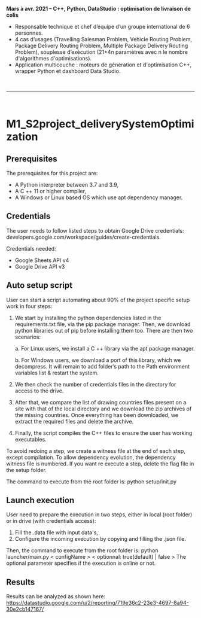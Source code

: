 **Mars à avr. 2021 – C++, Python, DataStudio : optimisation de livraison de colis**
- Responsable technique et chef d’équipe d’un groupe international de 6 personnes.
- 4 cas d’usages (Travelling Salesman Problem, Vehicle Routing Problem, Package Delivery Routing Problem, Multiple Package Delivery Routing Problem), souplesse d’exécution (21+4n paramètres avec n le nombre d'algorithmes d'optimisations).
- Application multicouche : moteurs de génération et d'optimisation C++, wrapper Python et dashboard Data Studio.

<br><hr><br>

# M1_S2project_deliverySystemOptimization


## Prerequisites
The prerequisites for this project are:
- A Python interpreter between 3.7 and 3.9,
- A C ++ 11 or higher compiler,
- A Windows or Linux based OS which use apt dependency manager.


## Credentials
The user needs to follow listed steps to obtain Google Drive credentials: developers.google.com/workspace/guides/create-credentials.

Credentials needed:
- Google Sheets API v4
- Google Drive API v3


## Auto setup script
User can start a script automating about 90% of the project specific setup work in four steps:
1.	We start by installing the python dependencies listed in the requirements.txt file, via the pip package manager. Then, we download python libraries out of pip before installing them too.
There are then two scenarios:

    a.	For Linux users, we install a C ++ library via the apt package manager.

    b.	For Windows users, we download a port of this library, which we decompress. It will remain to add folder’s path to the Path environment variables list & restart the system.

2.	We then check the number of credentials files in the directory for access to the drive.

3.	After that, we compare the list of drawing countries files present on a site with that of the local directory and we download the zip archives of the missing countries. Once everything has been downloaded, we extract the required files and delete the archive.

4.	Finally, the script compiles the C++ files to ensure the user has working executables.

To avoid redoing a step, we create a witness file at the end of each step, except compilation. To allow dependency evolution, the dependency witness file is numbered. If you want re execute a step, delete the flag file in the setup folder.

The command to execute from the root folder is: python setup/init.py


## Launch execution
User need to prepare the execution in two steps, either in local (root folder) or in drive (with credentials access):
1. Fill the .data file with input data's,
2. Configure the incoming execution by copying and filling the .json file.

Then, the command to execute from the root folder is: python launcher/main.py < configName > < optionnal: true(default) | false >
The optional parameter specifies if the execution is online or not.


## Results
Results can be analyzed as shown here: https://datastudio.google.com/u/2/reporting/719e36c2-23e3-4697-8a94-30e2cb147167/
